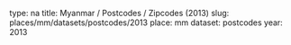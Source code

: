 type: na
title: Myanmar / Postcodes / Zipcodes (2013)
slug: places/mm/datasets/postcodes/2013
place: mm
dataset: postcodes
year: 2013
